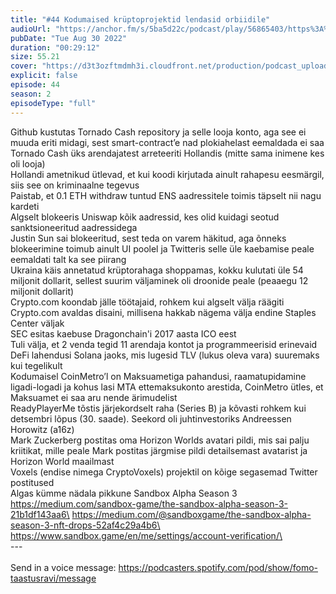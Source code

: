 ```yaml
---
title: "#44 Kodumaised krüptoprojektid lendasid orbiidile"
audioUrl: "https://anchor.fm/s/5ba5d22c/podcast/play/56865403/https%3A%2F%2Fd3ctxlq1ktw2nl.cloudfront.net%2Fstaging%2F2022-7-30%2F04599a75-9525-2818-5ae8-aaef94fba45b.m4a"
pubDate: "Tue Aug 30 2022"
duration: "00:29:12"
size: 55.21 
cover: "https://d3t3ozftmdmh3i.cloudfront.net/production/podcast_uploaded_episode/15275939/15275939-1661887755846-cf3c1065d57fb.jpg"
explicit: false
episode: 44
season: 2
episodeType: "full"
---
```


Github kustutas Tornado Cash repository ja selle looja konto, aga see ei muuda eriti midagi, sest smart-contract’e nad plokiahelast eemaldada ei saa\
Tornado Cash üks arendajatest arreteeriti Hollandis (mitte sama inimene kes oli looja)\
Hollandi ametnikud ütlevad, et kui koodi kirjutada ainult rahapesu eesmärgil, siis see on kriminaalne tegevus\
Paistab, et 0.1 ETH withdraw tuntud ENS aadressitele toimis täpselt nii nagu kardeti\
Algselt blokeeris Uniswap kõik aadressid, kes olid kuidagi seotud sanktsioneeritud aadressidega\
Justin Sun sai blokeeritud, sest teda on varem häkitud, aga õnneks blokeerimine toimub ainult UI poolel ja Twitteris selle üle kaebamise peale eemaldati talt ka see piirang\
Ukraina käis annetatud krüptorahaga shoppamas, kokku kulutati üle 54 miljonit dollarit, sellest suurim väljaminek oli droonide peale (peaaegu 12 miljonit dollarit)\
Crypto.com koondab jälle töötajaid, rohkem kui algselt välja räägiti\
Crypto.com avaldas disaini, millisena hakkab nägema välja endine Staples Center väljak\
SEC esitas kaebuse Dragonchain'i 2017 aasta ICO eest\
Tuli välja, et 2 venda tegid 11 arendaja kontot ja programmeerisid erinevaid DeFi lahendusi Solana jaoks, mis lugesid TLV (lukus oleva vara) suuremaks kui tegelikult\
Kodumaisel CoinMetro’l on Maksuametiga pahandusi, raamatupidamine ligadi-logadi ja kohus lasi MTA ettemaksukonto arestida, CoinMetro ütles, et Maksuamet ei saa aru nende ärimudelist\
ReadyPlayerMe tõstis järjekordselt raha (Series B) ja kõvasti rohkem kui detsembri lõpus (30. saade). Seekord oli juhtinvestoriks Andreessen Horowitz (a16z)\
Mark Zuckerberg postitas oma Horizon Worlds avatari pildi, mis sai palju kriitikat, mille peale Mark postitas järgmise pildi detailsemast avatarist ja Horizon World maailmast\
Voxels (endise nimega CryptoVoxels) projektil on kõige segasemad Twitter postitused\
Algas kümme nädala pikkune Sandbox Alpha Season 3\
https://medium.com/sandbox-game/the-sandbox-alpha-season-3-21b1df143aa6\
https://medium.com/@sandboxgame/the-sandbox-alpha-season-3-nft-drops-52af4c29a4b6\
https://www.sandbox.game/en/me/settings/account-verification/\
\
--- \
\
Send in a voice message: https://podcasters.spotify.com/pod/show/fomo-taastusravi/message